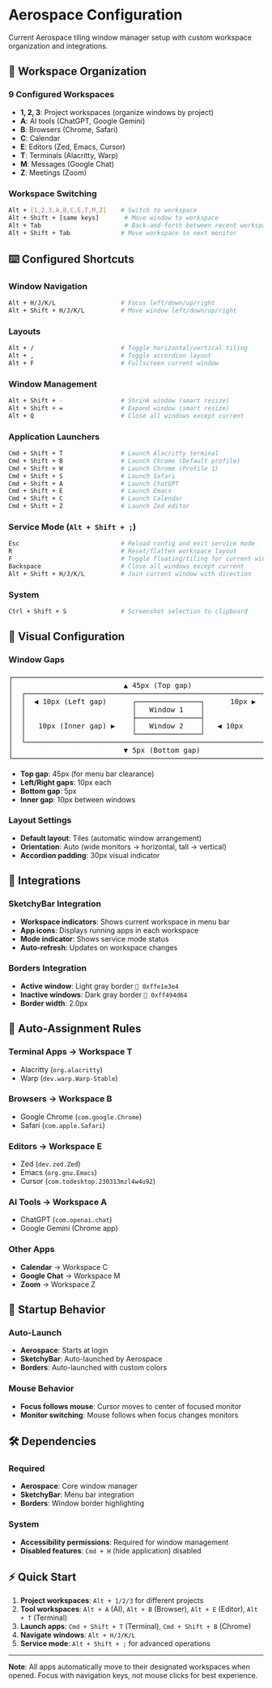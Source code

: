 # Aerospace Configuration

Current Aerospace tiling window manager setup with custom workspace organization and integrations.

## 🎯 Workspace Organization

### 9 Configured Workspaces
- **1, 2, 3**: Project workspaces (organize windows by project)
- **A**: AI tools (ChatGPT, Google Gemini)
- **B**: Browsers (Chrome, Safari)
- **C**: Calendar
- **E**: Editors (Zed, Emacs, Cursor)
- **T**: Terminals (Alacritty, Warp)
- **M**: Messages (Google Chat)
- **Z**: Meetings (Zoom)

### Workspace Switching
```bash
Alt + [1,2,3,A,B,C,E,T,M,Z]    # Switch to workspace
Alt + Shift + [same keys]       # Move window to workspace
Alt + Tab                       # Back-and-forth between recent workspaces
Alt + Shift + Tab              # Move workspace to next monitor
```

## ⌨️ Configured Shortcuts

### Window Navigation
```bash
Alt + H/J/K/L                  # Focus left/down/up/right
Alt + Shift + H/J/K/L          # Move window left/down/up/right
```

### Layouts
```bash
Alt + /                        # Toggle horizontal/vertical tiling
Alt + ,                        # Toggle accordion layout
Alt + F                        # Fullscreen current window
```

### Window Management
```bash
Alt + Shift + -                # Shrink window (smart resize)
Alt + Shift + =                # Expand window (smart resize)
Alt + Q                        # Close all windows except current
```

### Application Launchers
```bash
Cmd + Shift + T                # Launch Alacritty terminal
Cmd + Shift + B                # Launch Chrome (Default profile)
Cmd + Shift + W                # Launch Chrome (Profile 1)
Cmd + Shift + S                # Launch Safari
Cmd + Shift + A                # Launch ChatGPT
Cmd + Shift + E                # Launch Emacs
Cmd + Shift + C                # Launch Calendar
Cmd + Shift + Z                # Launch Zed editor
```

### Service Mode (`Alt + Shift + ;`)
```bash
Esc                            # Reload config and exit service mode
R                              # Reset/flatten workspace layout
F                              # Toggle floating/tiling for current window
Backspace                      # Close all windows except current
Alt + Shift + H/J/K/L          # Join current window with direction
```

### System
```bash
Ctrl + Shift + S               # Screenshot selection to clipboard
```

## 🎨 Visual Configuration

### Window Gaps
<pre>
┌──────────────────────────────────────────────────────────────┐
│                          ▲ 45px (Top gap)                   │
│  ┌────────────────────────────────────────────────────────┐  │
│  │  ◀ 10px (Left gap)      ┌───────────────┐      10px ▶  │  │
│  │                         │   Window 1    │              │  │
│  │                         ├───────────────┤              │  │
│  │   10px (Inner gap) ▶    │   Window 2    │   ◀ 10px     │  │
│  │                         └───────────────┘              │  │
│  └────────────────────────────────────────────────────────┘  │
│                          ▼ 5px (Bottom gap)                 │
└──────────────────────────────────────────────────────────────┘
</pre>

- **Top gap**: 45px (for menu bar clearance)
- **Left/Right gaps**: 10px each
- **Bottom gap**: 5px
- **Inner gap**: 10px between windows

### Layout Settings
- **Default layout**: Tiles (automatic window arrangement)
- **Orientation**: Auto (wide monitors → horizontal, tall → vertical)
- **Accordion padding**: 30px visual indicator

## 🔗 Integrations

### SketchyBar Integration
- **Workspace indicators**: Shows current workspace in menu bar
- **App icons**: Displays running apps in each workspace
- **Mode indicator**: Shows service mode status
- **Auto-refresh**: Updates on workspace changes

### Borders Integration
- **Active window**: Light gray border `󰝥 0xffe1e3e4`
- **Inactive windows**: Dark gray border `󰝤 0xff494d64`
- **Border width**: 2.0px

## 🤖 Auto-Assignment Rules

### Terminal Apps → Workspace T
- Alacritty (`org.alacritty`)
- Warp (`dev.warp.Warp-Stable`)

### Browsers → Workspace B
- Google Chrome (`com.google.Chrome`)
- Safari (`com.apple.Safari`)

### Editors → Workspace E
- Zed (`dev.zed.Zed`)
- Emacs (`org.gnu.Emacs`)
- Cursor (`com.todesktop.230313mzl4w4u92`)

### AI Tools → Workspace A
- ChatGPT (`com.openai.chat`)
- Google Gemini (Chrome app)

### Other Apps
- **Calendar** → Workspace C
- **Google Chat** → Workspace M
- **Zoom** → Workspace Z

## 🚀 Startup Behavior

### Auto-Launch
- **Aerospace**: Starts at login
- **SketchyBar**: Auto-launched by Aerospace
- **Borders**: Auto-launched with custom colors

### Mouse Behavior
- **Focus follows mouse**: Cursor moves to center of focused monitor
- **Monitor switching**: Mouse follows when focus changes monitors

## 🛠️ Dependencies

### Required
- **Aerospace**: Core window manager
- **SketchyBar**: Menu bar integration
- **Borders**: Window border highlighting

### System
- **Accessibility permissions**: Required for window management
- **Disabled features**: `Cmd + H` (hide application) disabled

## ⚡ Quick Start

1. **Project workspaces**: `Alt + 1/2/3` for different projects
2. **Tool workspaces**: `Alt + A` (AI), `Alt + B` (Browser), `Alt + E` (Editor), `Alt + T` (Terminal)
3. **Launch apps**: `Cmd + Shift + T` (Terminal), `Cmd + Shift + B` (Chrome)
4. **Navigate windows**: `Alt + H/J/K/L`
5. **Service mode**: `Alt + Shift + ;` for advanced operations

---

**Note**: All apps automatically move to their designated workspaces when opened. Focus with navigation keys, not mouse clicks for best experience.
